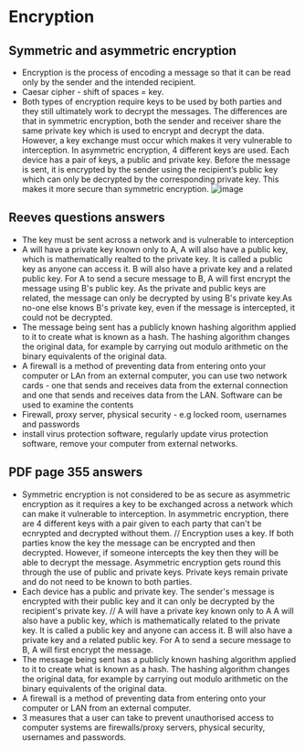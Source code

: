 # Encryption

## Symmetric and asymmetric encryption

- Encryption is the process of encoding a message so that it can be read only by the sender and the intended recipient.
- Caesar cipher - shift of spaces = key.
- Both types of encryption require keys to be used by both parties and they still ultimately work to decrypt the messages. The differences are that in symmetric encryption, both the sender and receiver share the same private key which is used to encrypt and decrypt the data. However, a key exchange must occur which makes it very vulnerable to interception. In asymmetric encryption, 4 different keys are used. Each device has a pair of keys, a public and private key. Before the message is sent, it is encrypted by the sender using the recipient’s public key which can only be decrypted by the corresponding private key. This makes it more secure than symmetric encryption.
![image](https://github.com/Minwauu/Encryption/assets/110039102/95c83458-fa69-4171-af7e-bfd5cd7b447e)



## Reeves questions answers
 - The key must be sent across a network and is vulnerable to interception
 - A will have a private key known only to A, A will also have a public key, which is mathematically realted to the private key. It is called a public key as anyone can access it. B will also have a private key and a related public key. For A to send a secure message to B, A will first encrypt the message using B's public key. As the private and public keys are related, the message can only be decrypted by using B's private key.As no-one else knows B's private key, even if the message is intercepted, it could not be decrypted.
 - The message being sent has a publicly known hashing algorithm applied to it to create what is known as a hash. The hashing algorithm changes the original data, for example by carrying out modulo arithmetic on the binary equivalents of the original data. 
- A firewall is a method of preventing data from entering onto your computer or LAn from an external computer, you can use two network cards - one that sends and receives data from the external connection and one that sends and receives data from the LAN. Software can be used to examine the contents
- Firewall, proxy server, physical security - e.g locked room, usernames and passwords
- install virus protection software, regularly update virus protection software, remove your computer from external networks.

## PDF page 355 answers

- Symmetric encryption is not considered to be as secure as asymmetric encryption as it requires a key to be exchanged across a network which can make it vulnerable to interception. In asymmetric encryption, there are 4 different keys with a pair given to each party that can't be ecnrypted and decrypted without them. // Encryption uses a key. If both parties know the key the message can be encrypted and then decrypted. However, if someone intercepts the key then they will be able to decrypt the message. Asymmetric encryption gets round this through the use of public and private keys. Private keys remain private and do not need to be known to both parties.
- Each device has a public and private key. The sender's message is encrypted with their public key and it can only be decrypted by the recipient's private key. // 
  A will have a private key known only to A
  A will also have a public key, which is mathematically related to the private key. It is called a public key and anyone can access it.
  B will also have a private key and a related public key.
  For A to send a secure message to B, A will first encrypt the message.
- The message being sent has a publicly known hashing algorithm applied to it to create what is known as a hash. The hashing algorithm changes the original data, for example by carrying out modulo arithmetic on the binary equivalents of the original data. 
- A firewall is a method of preventing data from entering onto your computer or LAN from an external computer.
- 3 measures that a user can take to prevent unauthorised access to computer systems are firewalls/proxy servers, physical security, usernames and passwords.
